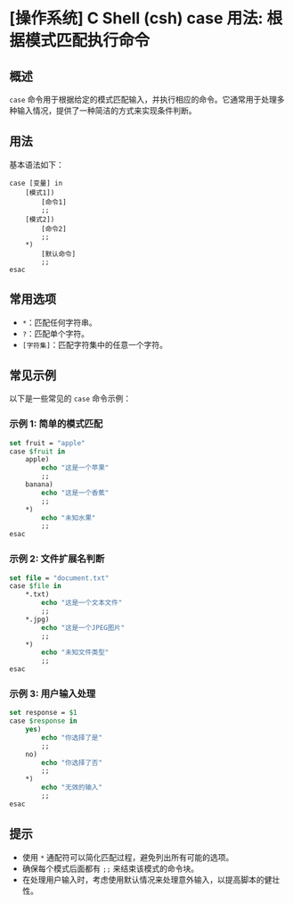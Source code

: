 # [操作系统] C Shell (csh) case 用法: 根据模式匹配执行命令

## 概述
`case` 命令用于根据给定的模式匹配输入，并执行相应的命令。它通常用于处理多种输入情况，提供了一种简洁的方式来实现条件判断。

## 用法
基本语法如下：
```
case [变量] in
    [模式1])
        [命令1]
        ;;
    [模式2])
        [命令2]
        ;;
    *)
        [默认命令]
        ;;
esac
```

## 常用选项
- `*`：匹配任何字符串。
- `?`：匹配单个字符。
- `[字符集]`：匹配字符集中的任意一个字符。

## 常见示例
以下是一些常见的 `case` 命令示例：

### 示例 1: 简单的模式匹配
```csh
set fruit = "apple"
case $fruit in
    apple)
        echo "这是一个苹果"
        ;;
    banana)
        echo "这是一个香蕉"
        ;;
    *)
        echo "未知水果"
        ;;
esac
```

### 示例 2: 文件扩展名判断
```csh
set file = "document.txt"
case $file in
    *.txt)
        echo "这是一个文本文件"
        ;;
    *.jpg)
        echo "这是一个JPEG图片"
        ;;
    *)
        echo "未知文件类型"
        ;;
esac
```

### 示例 3: 用户输入处理
```csh
set response = $1
case $response in
    yes)
        echo "你选择了是"
        ;;
    no)
        echo "你选择了否"
        ;;
    *)
        echo "无效的输入"
        ;;
esac
```

## 提示
- 使用 `*` 通配符可以简化匹配过程，避免列出所有可能的选项。
- 确保每个模式后面都有 `;;` 来结束该模式的命令块。
- 在处理用户输入时，考虑使用默认情况来处理意外输入，以提高脚本的健壮性。